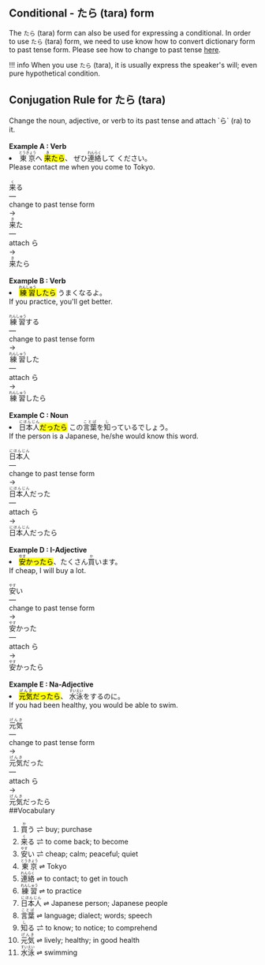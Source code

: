 
## Conditional - たら (tara) form 
The `たら` (tara) form can also be used for expressing a conditional. In order to use `たら` (tara) form, we need to use know how to convert dictionary form to past tense form. Please see how to change to past tense [here](past_tense_form.md).

!!! info 
 	 When you use `たら` (tara), it is usually express the speaker's will; even pure hypothetical condition.

## Conjugation Rule for たら (tara) 
<div class="card_left">Change the noun, adjective, or verb to its past tense and attach `ら` (ra) to it.</div><br><b>Example A : Verb</b><br><div class="grid-container"><div class="grid-item"> <li> <ruby>東京<rp>（</rp><rt>とうきょう</rt><rp>）</rp></ruby>へ <mark class="light_green"><ruby>来<rp>（</rp><rt>き</rt><rp>）</rp></ruby>た</mark><mark class="light_pink">ら</mark>、 ぜひ<ruby>連絡<rp>（</rp><rt>れんらく</rt><rp>）</rp></ruby>して ください。 </li> </div><div class="grid-item"> Please contact me when you come to Tokyo. </div></div><br><div id="flowChart"><div class="step"><ruby>来<rp>（</rp><rt>く</rt><rp>）</rp></ruby>る</div><div class="arrow">&mdash;</div><div class="nostep"   style="display: inline-block; white-space: nowrap;">change to past tense form</div><div class="arrow">&rarr;</div><div class="step"><ruby>来<rp>（</rp><rt>き</rt><rp>）</rp></ruby>た</div><div class="arrow">&mdash;</div><div class="nostep"   style="display: inline-block; white-space: nowrap;">attach ら</div><div class="arrow">&rarr;</div><div class="step"><ruby>来<rp>（</rp><rt>き</rt><rp>）</rp></ruby>たら</div></div><br><b>Example B : Verb</b><br><div class="grid-container"><div class="grid-item"> <li> <mark class="light_green"><ruby>練習<rp>（</rp><rt>れんしゅう</rt><rp>）</rp></ruby>した</mark><mark class="light_pink">ら</mark> うまくなるよ。 </li> </div><div class="grid-item"> If you practice, you'll get better. </div></div><br><div id="flowChart"><div class="step"><ruby>練習<rp>（</rp><rt>れんしゅう</rt><rp>）</rp></ruby>する</div><div class="arrow">&mdash;</div><div class="nostep"   style="display: inline-block; white-space: nowrap;">change to past tense form</div><div class="arrow">&rarr;</div><div class="step"><ruby>練習<rp>（</rp><rt>れんしゅう</rt><rp>）</rp></ruby>した</div><div class="arrow">&mdash;</div><div class="nostep"   style="display: inline-block; white-space: nowrap;">attach ら</div><div class="arrow">&rarr;</div><div class="step"><ruby>練習<rp>（</rp><rt>れんしゅう</rt><rp>）</rp></ruby>したら</div></div><br><b>Example C : Noun</b><br><div class="grid-container"><div class="grid-item"> <li> <ruby>日本人<rp>（</rp><rt>にほんじん</rt><rp>）</rp></ruby><mark class="light_green">だった</mark><mark class="light_pink">ら</mark> この<ruby>言葉<rp>（</rp><rt>ことば</rt><rp>）</rp></ruby>を<ruby>知<rp>（</rp><rt>し</rt><rp>）</rp></ruby>っているでしょう。 </li> </div><div class="grid-item"> If the person is a Japanese, he/she would know this word. </div></div><br><div id="flowChart"><div class="step"><ruby>日本人<rp>（</rp><rt>にほんじん</rt><rp>）</rp></ruby></div><div class="arrow">&mdash;</div><div class="nostep"   style="display: inline-block; white-space: nowrap;">change to past tense form</div><div class="arrow">&rarr;</div><div class="step"><ruby>日本人<rp>（</rp><rt>にほんじん</rt><rp>）</rp></ruby>だった</div><div class="arrow">&mdash;</div><div class="nostep"   style="display: inline-block; white-space: nowrap;">attach ら</div><div class="arrow">&rarr;</div><div class="step"><ruby>日本人<rp>（</rp><rt>にほんじん</rt><rp>）</rp></ruby>だったら</div></div><br><b>Example D : I-Adjective </b><br><div class="grid-container"><div class="grid-item"> <li> <mark class="light_green"><ruby>安<rp>（</rp><rt>やす</rt><rp>）</rp></ruby>かった</mark><mark class="light_pink">ら</mark>、たくさん<ruby>買<rp>（</rp><rt>か</rt><rp>）</rp></ruby>います。 </li> </div><div class="grid-item"> If cheap, I will buy a lot. </div></div><br><div id="flowChart"><div class="step"><ruby>安<rp>（</rp><rt>やす</rt><rp>）</rp></ruby>い</div><div class="arrow">&mdash;</div><div class="nostep"   style="display: inline-block; white-space: nowrap;">change to past tense form</div><div class="arrow">&rarr;</div><div class="step"><ruby>安<rp>（</rp><rt>やす</rt><rp>）</rp></ruby>かった</div><div class="arrow">&mdash;</div><div class="nostep"   style="display: inline-block; white-space: nowrap;">attach ら</div><div class="arrow">&rarr;</div><div class="step"><ruby>安<rp>（</rp><rt>やす</rt><rp>）</rp></ruby>かったら</div></div><br><b>Example E : Na-Adjective </b><br><div class="grid-container"><div class="grid-item"> <li> <mark class="light_green"><ruby>元気<rp>（</rp><rt>げんき</rt><rp>）</rp></ruby>だった</mark><mark class="light_pink">ら</mark>、 <ruby>水泳<rp>（</rp><rt>すいえい</rt><rp>）</rp></ruby>をするのに。 </li> </div><div class="grid-item"> If you had been healthy, you would be able to swim. </div></div><br><div id="flowChart"><div class="step"><ruby>元気<rp>（</rp><rt>げんき</rt><rp>）</rp></ruby></div><div class="arrow">&mdash;</div><div class="nostep"   style="display: inline-block; white-space: nowrap;">change to past tense form</div><div class="arrow">&rarr;</div><div class="step"><ruby>元気<rp>（</rp><rt>げんき</rt><rp>）</rp></ruby>だった</div><div class="arrow">&mdash;</div><div class="nostep"   style="display: inline-block; white-space: nowrap;">attach ら</div><div class="arrow">&rarr;</div><div class="step"><ruby>元気<rp>（</rp><rt>げんき</rt><rp>）</rp></ruby>だったら</div></div>
##Vocabulary
<ol><li><ruby>買<rp>（</rp><rt>か</rt><rp>）</rp></ruby>う  ⇌  buy; purchase</li><li><ruby>来<rp>（</rp><rt>く</rt><rp>）</rp></ruby>る  ⇌  to come back; to become</li><li><ruby>安<rp>（</rp><rt>やす</rt><rp>）</rp></ruby>い  ⇌  cheap; calm; peaceful; quiet</li><li><ruby>東京<rp>（</rp><rt>とうきょう</rt><rp>）</rp></ruby>  ⇌  Tokyo​</li><li><ruby>連絡<rp>（</rp><rt>れんらく</rt><rp>）</rp></ruby>  ⇌  to contact; to get in touch</li><li><ruby>練習<rp>（</rp><rt>れんしゅう</rt><rp>）</rp></ruby>  ⇌  to practice</li><li><ruby>日本人<rp>（</rp><rt>にほんじん</rt><rp>）</rp></ruby>  ⇌  Japanese person; Japanese people</li><li><ruby>言葉<rp>（</rp><rt>ことば</rt><rp>）</rp></ruby>  ⇌  language; dialect​; words; speech</li><li><ruby>知<rp>（</rp><rt>し</rt><rp>）</rp></ruby>る  ⇌  to know; to notice; to comprehend</li><li><ruby>元気<rp>（</rp><rt>げんき</rt><rp>）</rp></ruby>  ⇌  lively; healthy; in good health​</li><li><ruby>水泳<rp>（</rp><rt>すいえい</rt><rp>）</rp></ruby>  ⇌  swimming</li></ol>